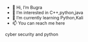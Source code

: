 - 👋 Hi, I’m Bugra
- 👀 I’m interested in C++,python,java
- 🌱 I’m currently learning Python,Kali
- 📫 You can reach me here


cyber security and python
